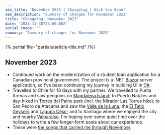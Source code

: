 ```yaml
---
seo_title: "November 2023 | Changelog | Nick Van Exan"
seo_description: "Summary of changes for November 2023"
title: "Changelog: November 2023"
date: "2023-11-30T23:00:00Z"
social_image: ""
summary: "Summary of changes for November 2023"
---
```


{% partial file="partials/article-title.md" /%}

## November 2023

- Continued work on the modernization of a student loan application for a Canadian provincial government. The project is a .NET [Blazor](https://dotnet.microsoft.com/en-us/apps/aspnet/web-apps/blazor) server application, so I've been continuing my journey in building UI in [C#](https://learn.microsoft.com/en-us/dotnet/csharp/tour-of-csharp/).
- Travelled to Chile for 10 days with my partner. We travelled to Punta Arenas and saw penguins on [Magdalena Island](https://en.wikipedia.org/wiki/Magdalena_Island,_Magallanes_Region); to Puerto Natales and day-hiked in [Torres del Paine](https://en.wikipedia.org/wiki/Torres_del_Paine_National_Park) park (incl. the Mirador Las Torres hike); to San Pedro de Atacama and saw the [Valle de la Luna](https://en.wikipedia.org/wiki/Valle_de_la_Luna_(Chile)), the [El Tatio Geysers](https://en.wikipedia.org/wiki/El_Tatio) and [Laguna Cejar](https://en.wikipedia.org/wiki/Salar_de_Atacama); and to Santiago where we enjoyed the city and nearby [Valparaíso](https://en.wikipedia.org/wiki/Valpara%C3%ADso). I'm hoping over some quiet time over the holidays to write a few longer-form posts about our experience.
- These were [the songs that carried me through November](https://open.spotify.com/playlist/2OF4nTmg6dv4R9hcxGML1t?si=a9e732dc576c43d7).
